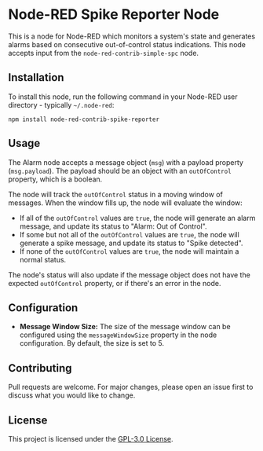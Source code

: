 # Node-RED Spike Reporter Node
This is a node for Node-RED which monitors a system's state and generates alarms based on consecutive out-of-control status indications. This node accepts input from the `node-red-contrib-simple-spc` node.

## Installation
To install this node, run the following command in your Node-RED user directory - typically `~/.node-red`:
```
npm install node-red-contrib-spike-reporter
```

## Usage
The Alarm node accepts a message object (`msg`) with a payload property (`msg.payload`). The payload should be an object with an `outOfControl` property, which is a boolean.

The node will track the `outOfControl` status in a moving window of messages. When the window fills up, the node will evaluate the window:

- If all of the `outOfControl` values are `true`, the node will generate an alarm message, and update its status to "Alarm: Out of Control".
- If some but not all of the `outOfControl` values are `true`, the node will generate a spike message, and update its status to "Spike detected".
- If none of the `outOfControl` values are `true`, the node will maintain a normal status.

The node's status will also update if the message object does not have the expected `outOfControl` property, or if there's an error in the node.

## Configuration
- **Message Window Size:** The size of the message window can be configured using the `messageWindowSize` property in the node configuration. By default, the size is set to 5.

## Contributing
Pull requests are welcome. For major changes, please open an issue first to discuss what you would like to change.

## License
This project is licensed under the [GPL-3.0 License](https://opensource.org/licenses/GPL-3.0).

